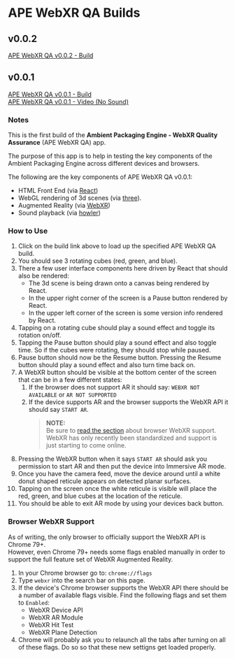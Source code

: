 # APE WebXR QA Builds

## v0.0.2
[APE WebXR QA v0.0.2 - Build](./ape-webxr-qa/0.0.2/index.html)  

## v0.0.1
[APE WebXR QA v0.0.1 - Build](./ape-webxr-qa/0.0.1/index.html)  
[APE WebXR QA v0.0.1 - Video (No Sound)](https://drive.google.com/a/yeticgi.com/file/d/1CDz7fVnQgFQLjifo8IQtLzSIDRnukVA6/view?usp=sharing)

### Notes

This is the first build of the **Ambient Packaging Engine - WebXR Quality Assurance** (APE WebXR QA) app.

The purpose of this app is to help in testing the key components of the Ambient Packaging Engine across different devices and browsers.

The following are the key components of APE WebXR QA v0.0.1:  

- HTML Front End (via [React](https://reactjs.org/))
- WebGL rendering of 3d scenes (via [three](https://threejs.org/)).
- Augmented Reality (via [WebXR](https://immersive-web.github.io/webxr/))
- Sound playback (via [howler](https://howlerjs.com/))

### How to Use

1. Click on the build link above to load up the specified APE WebXR QA build.
2. You should see 3 rotating cubes (red, green, and blue).
3. There a few user interface components here driven by React that should also be rendered:
   - The 3d scene is being drawn onto a canvas being rendered by React.
   - In the upper right corner of the screen is a Pause button rendered by React.
   - In the upper left corner of the screen is some version info rendered by React.
4. Tapping on a rotating cube should play a sound effect and toggle its rotation on/off.
5. Tapping the Pause button should play a sound effect and also toggle time. So if the cubes were rotating, they should stop while paused.
6. Pause button should now be the Resume button. Pressing the Resume button should play a sound effect and also turn time back on.
7. A WebXR button should be visible at the bottom center of the screen that can be in a few different states:
   1. If the browser does not support AR it should say: `WEBXR NOT AVAILABLE` or `AR NOT SUPPORTED`
   2. If the device supports AR and the browser supports the WebXR API it should say `START AR`. 
        > **NOTE:**  
         Be sure to [read the section](#browser-webxr-support) about browser WebXR support. WebXR has only recently been standardized and support is just starting to come online.
8. Pressing the WebXR button when it says `START AR` should ask you permission to start AR and then put the device into Immersive AR mode.
9.  Once you have the camera feed, move the device around until a white donut shaped reticule appears on detected planar surfaces.
10. Tapping on the screen once the white reticule is visible will place the red, green, and blue cubes at the location of the reticule.
11. You should be able to exit AR mode by using your devices back button.

### Browser WebXR Support

As of writing, the only browser to officially support the WebXR API is Chrome 79+.  
However, even Chrome 79+ needs some flags enabled manually in order to support the full feature set of WebXR Augmented Reality.

1. In your Chrome browser go to: `chrome://flags`
2. Type `webxr` into the search bar on this page.
3. If the device's Chrome browser supports the WebXR API there should be a number of available flags visible. Find the following flags and set them to `Enabled`:
   - WebXR Device API
   - WebXR AR Module
   - WebXR Hit Test
   - WebXR Plane Detection
4. Chrome will probably ask you to relaunch all the tabs after turning on all of these flags. Do so so that these new settigns get loaded properly.